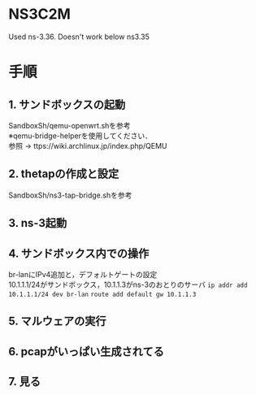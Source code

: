 # NS3C2M
Used ns-3.36.
Doesn't work below ns3.35
# 手順
## 1. サンドボックスの起動
SandboxSh/qemu-openwrt.shを参考  
※qemu-bridge-helperを使用してください．  
参照 -> ttps://wiki.archlinux.jp/index.php/QEMU  
## 2. thetapの作成と設定
SandboxSh/ns3-tap-bridge.shを参考  
## 3. ns-3起動

## 4. サンドボックス内での操作
br-lanにIPv4追加と，デフォルトゲートの設定  
10.1.1.1/24がサンドボックス，10.1.1.3がns-3のおとりのサーバ
 `ip addr add 10.1.1.1/24 dev br-lan`
 `route add default gw 10.1.1.3`

## 5. マルウェアの実行
## 6. pcapがいっぱい生成されてる
## 7. 見る
